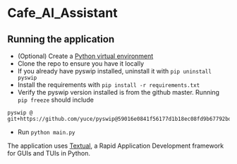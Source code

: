 # Cafe_AI_Assistant

## Running the application

- (Optional) Create a [Python virtual environment](https://docs.python.org/3/library/venv.html)
- Clone the repo to ensure you have it locally
- If you already have pyswip installed, uninstall it with `pip uninstall pyswip`
- Install the requirements with `pip install -r requirements.txt`
- Verify the pyswip version installed is from the github master. Running `pip freeze` should include

```
pyswip @ git+https://github.com/yuce/pyswip@59016e0841f56177d1b18ec08fd9b67792bd0a97
```
- Run `python main.py`

The application uses [Textual](https://textual.textualize.io/), a Rapid Application Development framework for GUIs and TUIs in Python.

